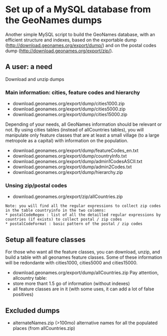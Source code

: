 # Set up of a MySQL database from the GeoNames dumps
Another simple MySQL script to build the GeoNames database, with an efficient structure and indexes, based on the exportable dump (http://download.geonames.org/export/dump/) and on the postal codes dump (http://download.geonames.org/export/zip/).

## A user: a need

Download and unzip dumps
### Main information: cities, feature codes and hierarchy
* download.geonames.org/export/dump/cities1000.zip
* download.geonames.org/export/dump/cities5000.zip
* download.geonames.org/export/dump/cities15000.zip

Depending of your needs, all GeoNames information should be relevant or not. By using cities tables (instead of allCountries tables), you will manipulate only feature classes that are at least a small village (to a large metropole as a capital) with information on the population.

* download.geonames.org/export/dump/featureCodes_en.txt
* download.geonames.org/export/dump/countryInfo.txt
* download.geonames.org/export/dump/admin1CodesASCII.txt
* download.geonames.org/export/dump/admin2Codes.txt
* download.geonames.org/export/dump/hierarchy.zip

### Unsing zip/postal codes
* download.geonames.org/export/zip/allCountries.zip
```
Note: you will find all the regular expressions to collect zip codes in the table countryinfo in the two colomns: 
* postalCodeRegex : list of all the detailled regular expressions by countries (if exists) to collect postal / zip codes
* postalCodeFormat : basic pattern of the postal / zip codes 
```
## Setup all feature classes
For those who want all the feature classes, you can download, unzip, and build a table with all geonames feature classes. Some of these information will be redondante with cities1000, cities5000 and cities15000.
* download.geonames.org/export/dump/allCountries.zip
Pay attention, allcountry table:
* store more thant 1.5 go of information (without indexes)
* all feature classes are in it (with some uses, it can add a lot of false positives)
##  Excluded dumps
* alternateNames.zip (>100mo) alternative names for all the populated places (from allCountries.zip)
